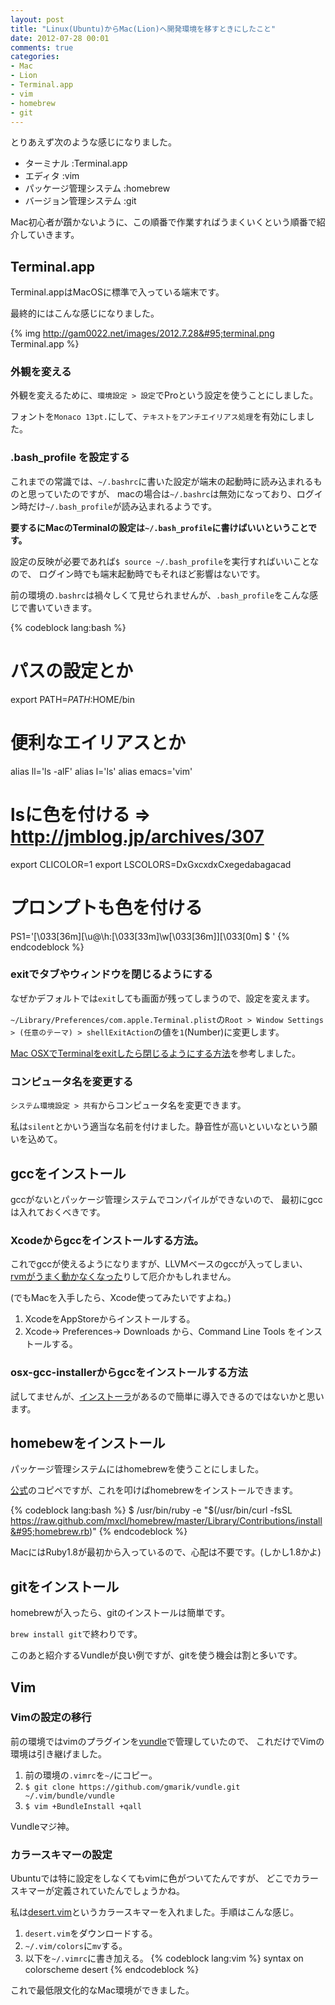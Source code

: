 ```yaml
---
layout: post
title: "Linux(Ubuntu)からMac(Lion)へ開発環境を移すときにしたこと"
date: 2012-07-28 00:01
comments: true
categories: 
- Mac
- Lion
- Terminal.app
- vim
- homebrew
- git
---
```


とりあえず次のような感じになりました。

* ターミナル
:Terminal.app
* エディタ
:vim
* パッケージ管理システム
:homebrew
* バージョン管理システム
:git

Mac初心者が躓かないように、この順番で作業すればうまくいくという順番で紹介していきます。

## Terminal.app

Terminal.appはMacOSに標準で入っている端末です。

最終的にはこんな感じになりました。

{% img http://gam0022.net/images/2012.7.28&#95;terminal.png Terminal.app %}

### 外観を変える

外観を変えるために、`環境設定 > 設定`でProという設定を使うことにしました。

フォントを`Monaco 13pt.`にして、`テキストをアンチエイリアス処理`を有効にしました。

### .bash&#95;profile を設定する

これまでの常識では、`~/.bashrc`に書いた設定が端末の起動時に読み込まれるものと思っていたのですが、
macの場合は`~/.bashrc`は無効になっており、ログイン時だけ`~/.bash_profile`が読み込まれるようです。

**要するにMacのTerminalの設定は`~/.bash_profile`に書けばいいということです。**

設定の反映が必要であれば`$ source ~/.bash_profile`を実行すればいいことなので、
ログイン時でも端末起動時でもそれほど影響はないです。

前の環境の`.bashrc`は禍々しくて見せられませんが、`.bash_profile`をこんな感じで書いていきます。

{% codeblock lang:bash %}
# パスの設定とか
export PATH=$PATH:$HOME/bin

# 便利なエイリアスとか
alias ll='ls -alF'
alias l='ls'
alias emacs='vim'

# lsに色を付ける => http://jmblog.jp/archives/307
export CLICOLOR=1
export LSCOLORS=DxGxcxdxCxegedabagacad

# プロンプトも色を付ける
PS1='\[\033[36m\][\u@\h:\[\033[33m\]\w\[\033[36m\]]\[\033[0m\] \$ '
{% endcodeblock %}

### exitでタブやウィンドウを閉じるようにする

なぜかデフォルトでは`exit`しても画面が残ってしまうので、設定を変えます。

`~/Library/Preferences/com.apple.Terminal.plist`の`Root > Window Settings > (任意のテーマ) > shellExitAction`の値を`1`(Number)に変更します。

[Mac OSXでTerminalをexitしたら閉じるようにする方法](http://havelog.ayumusato.com/develop/others/e180-mac-terminal-exit2close.html)を参考しました。

### コンピュータ名を変更する

`システム環境設定 > 共有`からコンピュータ名を変更できます。

私は`silent`とかいう適当な名前を付けました。静音性が高いといいなという願いを込めて。

## gccをインストール

gccがないとパッケージ管理システムでコンパイルができないので、
最初にgccは入れておくべきです。

### Xcodeからgccをインストールする方法。

これでgccが使えるようになりますが、LLVMベースのgccが入ってしまい、
[rvmがうまく動かなくなった](http://gam0022.net/blog/2012/07/27/getting-started-with-ruby-on-rails-on-mac/)りして厄介かもしれません。

(でもMacを入手したら、Xcode使ってみたいですよね。)

1. XcodeをAppStoreからインストールする。
2. Xcode-> Preferences-> Downloads から、Command Line Tools をインストールする。

### osx-gcc-installerからgccをインストールする方法

試してませんが、[インストーラ](https://github.com/kennethreitz/osx-gcc-installer/)があるので簡単に導入できるのではないかと思います。

## homebewをインストール

パッケージ管理システムにはhomebrewを使うことにしました。

[公式](https://github.com/mxcl/homebrew/wiki/installation)のコピペですが、これを叩けばhomebrewをインストールできます。

{% codeblock lang:bash %}
$ /usr/bin/ruby -e "$(/usr/bin/curl -fsSL https://raw.github.com/mxcl/homebrew/master/Library/Contributions/install&#95;homebrew.rb)"
{% endcodeblock %}

MacにはRuby1.8が最初から入っているので、心配は不要です。(しかし1.8かよ)

## gitをインストール

homebrewが入ったら、gitのインストールは簡単です。

`brew install git`で終わりです。

このあと紹介するVundleが良い例ですが、gitを使う機会は割と多いです。

## Vim

### Vimの設定の移行

前の環境ではvimのプラグインを[vundle](https://github.com/gmarik/vundle/)で管理していたので、
これだけでVimの環境は引き継げました。

1. 前の環境の`.vimrc`を`~/`にコピー。
2. `$ git clone https://github.com/gmarik/vundle.git ~/.vim/bundle/vundle`
3. `$ vim +BundleInstall +qall`

Vundleマジ神。

### カラースキマーの設定

Ubuntuでは特に設定をしなくてもvimに色がついてたんですが、
どこでカラースキマーが定義されていたんでしょうかね。

私は[desert.vim](http://www.vim.org/scripts/script.php?script_id=105)というカラースキマーを入れました。手順はこんな感じ。

1. `desert.vim`をダウンロードする。
2. `~/.vim/colors`に`mv`する。
3. 以下を`~/.vimrc`に書き加える。
{% codeblock lang:vim %}
syntax on
colorscheme desert
{% endcodeblock %}


これで最低限文化的なMac環境ができました。

